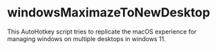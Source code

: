 # windowsMaximazeToNewDesktop
This AutoHotkey script tries to replicate the macOS experience for managing windows on multiple desktops in windows 11.
